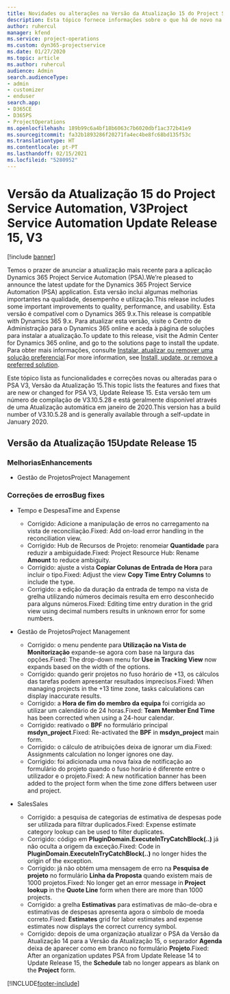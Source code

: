 ```yaml
---
title: Novidades ou alterações na Versão da Atualização 15 do Project Service Automation, V3
description: Esta tópico fornece informações sobre o que há de novo na Versão da Atualização 15 do Project Service Automation, V3.
author: ruhercul
manager: kfend
ms.service: project-operations
ms.custom: dyn365-projectservice
ms.date: 01/27/2020
ms.topic: article
ms.author: ruhercul
audience: Admin
search.audienceType:
- admin
- customizer
- enduser
search.app:
- D365CE
- D365PS
- ProjectOperations
ms.openlocfilehash: 189b99c6a4bf18b6063c7b6020dbf1ac372b41e9
ms.sourcegitcommit: fa32b1893286f20271fa4ec4be8fc68bd135f53c
ms.translationtype: HT
ms.contentlocale: pt-PT
ms.lasthandoff: 02/15/2021
ms.locfileid: "5280952"
---
```

# <a name="project-service-automation-update-release-15-v3"></a><span data-ttu-id="5bcff-103">Versão da Atualização 15 do Project Service Automation, V3</span><span class="sxs-lookup"><span data-stu-id="5bcff-103">Project Service Automation Update Release 15, V3</span></span>

[!include [banner](../includes/psa-now-project-operations.md)]

<span data-ttu-id="5bcff-104">Temos o prazer de anunciar a atualização mais recente para a aplicação Dynamics 365 Project Service Automation (PSA).</span><span class="sxs-lookup"><span data-stu-id="5bcff-104">We’re pleased to announce the latest update for the Dynamics 365 Project Service Automation (PSA) application.</span></span> <span data-ttu-id="5bcff-105">Esta versão inclui algumas melhorias importantes na qualidade, desempenho e utilização.</span><span class="sxs-lookup"><span data-stu-id="5bcff-105">This release includes some important improvements to quality, performance, and usability.</span></span> <span data-ttu-id="5bcff-106">Esta versão é compatível com o Dynamics 365 9.x.</span><span class="sxs-lookup"><span data-stu-id="5bcff-106">This release is compatible with Dynamics 365 9.x.</span></span> <span data-ttu-id="5bcff-107">Para atualizar esta versão, visite o Centro de Administração para o Dynamics 365 online e aceda à página de soluções para instalar a atualização.</span><span class="sxs-lookup"><span data-stu-id="5bcff-107">To update to this release, visit the Admin Center for Dynamics 365 online, and go to the solutions page to install the update.</span></span> <span data-ttu-id="5bcff-108">Para obter mais informações, consulte [Instalar, atualizar ou remover uma solução preferencial](https://docs.microsoft.com/power-platform/admin/install-remove-preferred-solution).</span><span class="sxs-lookup"><span data-stu-id="5bcff-108">For more information, see [Install, update, or remove a preferred solution](https://docs.microsoft.com/power-platform/admin/install-remove-preferred-solution).</span></span>

<span data-ttu-id="5bcff-109">Este tópico lista as funcionalidades e correções novas ou alteradas para o PSA V3, Versão da Atualização 15.</span><span class="sxs-lookup"><span data-stu-id="5bcff-109">This topic lists the features and fixes that are new or changed for PSA V3, Update Release 15.</span></span> <span data-ttu-id="5bcff-110">Esta versão tem um número de compilação de V3.10.5.28 e está geralmente disponível através de uma Atualização automática em janeiro de 2020.</span><span class="sxs-lookup"><span data-stu-id="5bcff-110">This version has a build number of V3.10.5.28 and is generally available through a self-update in January 2020.</span></span>

## <a name="update-release-15"></a><span data-ttu-id="5bcff-111">Versão da Atualização 15</span><span class="sxs-lookup"><span data-stu-id="5bcff-111">Update Release 15</span></span> 

### <a name="enhancements"></a><span data-ttu-id="5bcff-112">Melhorias</span><span class="sxs-lookup"><span data-stu-id="5bcff-112">Enhancements</span></span>

- <span data-ttu-id="5bcff-113">Gestão de Projetos</span><span class="sxs-lookup"><span data-stu-id="5bcff-113">Project Management</span></span>

### <a name="bug-fixes"></a><span data-ttu-id="5bcff-114">Correções de erros</span><span class="sxs-lookup"><span data-stu-id="5bcff-114">Bug fixes</span></span>

- <span data-ttu-id="5bcff-115">Tempo e Despesa</span><span class="sxs-lookup"><span data-stu-id="5bcff-115">Time and Expense</span></span>

  - <span data-ttu-id="5bcff-116">Corrigido: Adicione a manipulação de erros no carregamento na vista de reconciliação.</span><span class="sxs-lookup"><span data-stu-id="5bcff-116">Fixed: Add on-load error handling in the reconciliation view.</span></span>
  - <span data-ttu-id="5bcff-117">Corrigido: Hub de Recursos de Projeto: renomeiar **Quantidade** para reduzir a ambiguidade.</span><span class="sxs-lookup"><span data-stu-id="5bcff-117">Fixed: Project Resource Hub: Rename **Amount** to reduce ambiguity.</span></span>
  - <span data-ttu-id="5bcff-118">Corrigido: ajuste a vista **Copiar Colunas de Entrada de Hora** para incluir o tipo.</span><span class="sxs-lookup"><span data-stu-id="5bcff-118">Fixed: Adjust the view **Copy Time Entry Columns** to include the type.</span></span>
  - <span data-ttu-id="5bcff-119">Corrigido: a edição da duração da entrada de tempo na vista de grelha utilizando números decimais resulta em erro desconhecido para alguns números.</span><span class="sxs-lookup"><span data-stu-id="5bcff-119">Fixed: Editing time entry duration in the grid view using decimal numbers results in unknown error for some numbers.</span></span>

- <span data-ttu-id="5bcff-120">Gestão de Projetos</span><span class="sxs-lookup"><span data-stu-id="5bcff-120">Project Management</span></span>

  - <span data-ttu-id="5bcff-121">Corrigido: o menu pendente para **Utilização na Vista de Monitorização** expande-se agora com base na largura das opções.</span><span class="sxs-lookup"><span data-stu-id="5bcff-121">Fixed: The drop-down menu for **Use in Tracking View** now expands based on the width of the options.</span></span>
  - <span data-ttu-id="5bcff-122">Corrigido: quando gerir projetos no fuso horário de +13, os cálculos das tarefas podem apresentar resultados imprecisos.</span><span class="sxs-lookup"><span data-stu-id="5bcff-122">Fixed: When managing projects in the +13 time zone, tasks calculations can display inaccurate results.</span></span>
  - <span data-ttu-id="5bcff-123">Corrigido: a **Hora de fim do membro da equipa** foi corrigida ao utilizar um calendário de 24 horas.</span><span class="sxs-lookup"><span data-stu-id="5bcff-123">Fixed: **Team Member End Time** has been corrected when using a 24-hour calendar.</span></span>
  - <span data-ttu-id="5bcff-124">Corrigido: reativado o **BPF** no formulário principal **msdyn_project**.</span><span class="sxs-lookup"><span data-stu-id="5bcff-124">Fixed: Re-activated the **BPF** in **msdyn_project** main form.</span></span>
  - <span data-ttu-id="5bcff-125">Corrigido: o cálculo de atribuições deixa de ignorar um dia.</span><span class="sxs-lookup"><span data-stu-id="5bcff-125">Fixed: Assignments calculation no longer ignores one day.</span></span>
  - <span data-ttu-id="5bcff-126">Corrigido: foi adicionada uma nova faixa de notificação ao formulário do projeto quando o fuso horário é diferente entre o utilizador e o projeto.</span><span class="sxs-lookup"><span data-stu-id="5bcff-126">Fixed: A new notification banner has been added to the project form when the time zone differs between user and project.</span></span>

- <span data-ttu-id="5bcff-127">Sales</span><span class="sxs-lookup"><span data-stu-id="5bcff-127">Sales</span></span>

  - <span data-ttu-id="5bcff-128">Corrigido: a pesquisa de categorias de estimativa de despesas pode ser utilizada para filtrar duplicados.</span><span class="sxs-lookup"><span data-stu-id="5bcff-128">Fixed: Expense estimate category lookup can be used to filter duplicates.</span></span>
  - <span data-ttu-id="5bcff-129">Corrigido: código em **PluginDomain.ExecuteInTryCatchBlock(..)** já não oculta a origem da exceção.</span><span class="sxs-lookup"><span data-stu-id="5bcff-129">Fixed: Code in **PluginDomain.ExecuteInTryCatchBlock(..)** no longer hides the origin of the exception.</span></span>
  - <span data-ttu-id="5bcff-130">Corrigido: já não obtém uma mensagem de erro na **Pesquisa de projeto** no formulário **Linha da Proposta** quando existem mais de 1000 projetos.</span><span class="sxs-lookup"><span data-stu-id="5bcff-130">Fixed: No longer get an error message in **Project lookup** in the **Quote Line** form when there are more than 1000 projects.</span></span>
  - <span data-ttu-id="5bcff-131">Corrigido: a grelha **Estimativas** para estimativas de mão-de-obra e estimativas de despesas apresenta agora o símbolo de moeda correto.</span><span class="sxs-lookup"><span data-stu-id="5bcff-131">Fixed: **Estimates** grid for labor estimates and expense estimates now displays the correct currency symbol.</span></span>
  - <span data-ttu-id="5bcff-132">Corrigido: depois de uma organização atualizar o PSA da Versão da Atualização 14 para a Versão da Atualização 15, o separador **Agenda** deixa de aparecer como em branco no formulário **Projeto**.</span><span class="sxs-lookup"><span data-stu-id="5bcff-132">Fixed: After an organization updates PSA from Update Release 14 to Update Release 15, the **Schedule** tab no longer appears as blank on the **Project** form.</span></span>


[!INCLUDE[footer-include](../includes/footer-banner.md)]